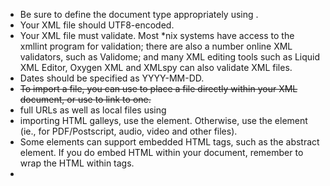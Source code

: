 * Be sure to define the document type appropriately using <!DOCTYPE ...>.
* Your XML file should UTF8-encoded.
* Your XML file must validate. Most *nix systems have access to the xmllint program for validation; there are also a number online XML validators, such as Validome; and many XML editing tools such as Liquid XML Editor, Oxygen XML and XMLspy can also validate XML files.
* Dates should be specified as YYYY-MM-DD.
* ~~To import a file, you can use <embed> to place a file directly within your XML document, or use <href> to link to one.~~
* full URLs as well as local files using <href>
* importing HTML galleys, use the <htmlgalley> element. Otherwise, use the <galley> element (ie., for PDF/Postscript, audio, video and other files).
* Some elements can support embedded HTML tags, such as the abstract element. If you do embed HTML within your document, remember to wrap the HTML within <![CDATA[]]> tags.
* 